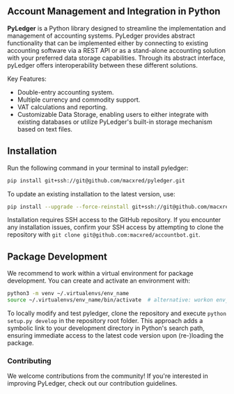 Account Management and Integration in Python
---------------------------------------------------------------------

**PyLedger** is a Python library designed to streamline the implementation and management of accounting systems. PyLedger provides abstract functionality that can be implemented either by connecting to existing accounting software via a REST API or as a stand-alone accounting solution with your preferred data storage capabilities. Through its abstract interface, pyLedger offers interoperability between these different solutions.

Key Features:

- Double-entry accounting system.
- Multiple currency and commodity support.
- VAT calculations and reporting.
- Customizable Data Storage, enabling users to either integrate with existing databases or utilize PyLedger's built-in storage mechanism based on text files.

## Installation

Run the following command in your terminal to install pyledger:
```bash
pip install git+ssh://git@github.com/macxred/pyledger.git
```

To update an existing installation to the latest version, use:
```bash
pip install --upgrade --force-reinstall git+ssh://git@github.com/macxred/pyledger.git
```

Installation requires SSH access to the GitHub repository.
If you encounter any installation issues, confirm your SSH access by attempting
to clone the repository with `git clone git@github.com:macxred/accountbot.git`.


## Package Development

We recommend to work within a virtual environment for package development.
You can create and activate an environment with:

```bash
python3 -m venv ~/.virtualenvs/env_name
source ~/.virtualenvs/env_name/bin/activate  # alternative: workon env_name
```

To locally modify and test pyledger, clone the repository and
execute `python setup.py develop` in the repository root folder. This approach
adds a symbolic link to your development directory in Python's search path,
ensuring immediate access to the latest code version upon (re-)loading the
package.

### Contributing

We welcome contributions from the community! If you're interested in improving PyLedger, check out our contribution guidelines.
